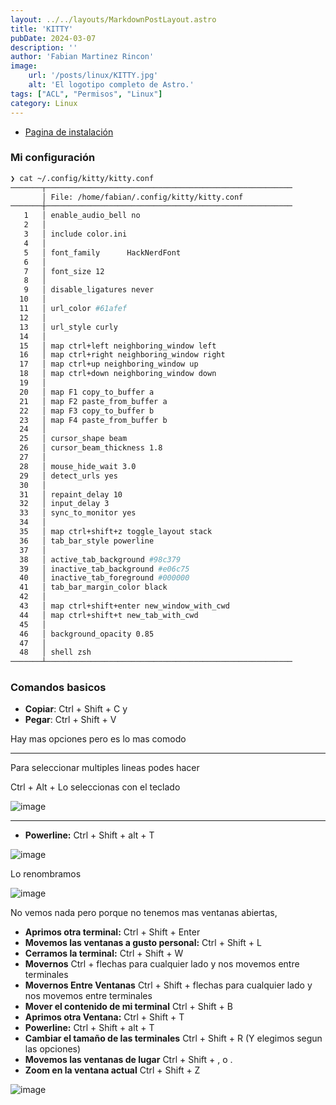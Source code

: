 ```yaml
---
layout: ../../layouts/MarkdownPostLayout.astro
title: 'KITTY'
pubDate: 2024-03-07
description: ''
author: 'Fabian Martinez Rincon'
image:
    url: '/posts/linux/KITTY.jpg'
    alt: 'El logotipo completo de Astro.'
tags: ["ACL", "Permisos", "Linux"]
category: Linux
---
```


- [Pagina de instalación](https://sw.kovidgoyal.net/kitty/)

### Mi configuración

```bash
❯ cat ~/.config/kitty/kitty.conf
───────┬───────────────────────────────────────────────────────
       │ File: /home/fabian/.config/kitty/kitty.conf
───────┼───────────────────────────────────────────────────────
   1   │ enable_audio_bell no
   2   │ 
   3   │ include color.ini
   4   │ 
   5   │ font_family      HackNerdFont
   6   │ 
   7   │ font_size 12
   8   │ 
   9   │ disable_ligatures never
  10   │ 
  11   │ url_color #61afef
  12   │ 
  13   │ url_style curly
  14   │ 
  15   │ map ctrl+left neighboring_window left
  16   │ map ctrl+right neighboring_window right
  17   │ map ctrl+up neighboring_window up
  18   │ map ctrl+down neighboring_window down
  19   │ 
  20   │ map F1 copy_to_buffer a
  21   │ map F2 paste_from_buffer a
  22   │ map F3 copy_to_buffer b
  23   │ map F4 paste_from_buffer b
  24   │ 
  25   │ cursor_shape beam
  26   │ cursor_beam_thickness 1.8
  27   │ 
  28   │ mouse_hide_wait 3.0
  29   │ detect_urls yes
  30   │ 
  31   │ repaint_delay 10
  32   │ input_delay 3
  33   │ sync_to_monitor yes
  34   │ 
  35   │ map ctrl+shift+z toggle_layout stack
  36   │ tab_bar_style powerline
  37   │ 
  38   │ active_tab_background #98c379
  39   │ inactive_tab_background #e06c75
  40   │ inactive_tab_foreground #000000
  41   │ tab_bar_margin_color black
  42   │ 
  43   │ map ctrl+shift+enter new_window_with_cwd
  44   │ map ctrl+shift+t new_tab_with_cwd
  45   │ 
  46   │ background_opacity 0.85
  47   │ 
  48   │ shell zsh
───────┴───────────────────────────────────────────────────────

```

### Comandos basicos

- **Copiar**: Ctrl + Shift + C y 
- **Pegar**: Ctrl + Shift + V

Hay mas opciones pero es lo mas comodo

---

Para seleccionar multiples lineas podes hacer

Ctrl + Alt + Lo seleccionas con el teclado

![image](https://github.com/user-attachments/assets/d4231c91-4953-408b-8447-7edb00a1fb48)

---

- **Powerline:** Ctrl + Shift + alt + T

![image](https://github.com/user-attachments/assets/c3e1a632-61c4-429d-840f-ba56e62d94cf)

Lo renombramos

![image](https://github.com/user-attachments/assets/96d4c31a-a828-42e2-b1d6-c34238b8d525)

No vemos nada pero porque no tenemos mas ventanas abiertas,

- **Aprimos otra terminal:** Ctrl + Shift + Enter
- **Movemos las ventanas a gusto personal:** Ctrl + Shift + L
- **Cerramos la terminal:** Ctrl + Shift + W
- **Movernos** Ctrl  + flechas para cualquier lado y nos movemos entre terminales
- **Movernos Entre Ventanas** Ctrl + Shift + flechas para cualquier lado y nos movemos entre terminales
- **Mover el contenido de mi terminal** Ctrl  + Shift + B
- **Aprimos otra Ventana:** Ctrl + Shift + T
- **Powerline:** Ctrl + Shift + alt + T
- **Cambiar el tamaño de las terminales** Ctrl + Shift + R (Y elegimos segun las opciones)
- **Movemos las ventanas de lugar** Ctrl + Shift + , o .
- **Zoom en la ventana actual** Ctrl + Shift + Z

![image](https://i.giphy.com/media/v1.Y2lkPTc5MGI3NjExZjJqaWxzMWlzMnNjOTl2aHhkem0yZmplbXpjZ2U0bzJrOXp6dHV1MyZlcD12MV9pbnRlcm5hbF9naWZfYnlfaWQmY3Q9Zw/xT5LMVK6hOc7brtsTm/giphy.gif)